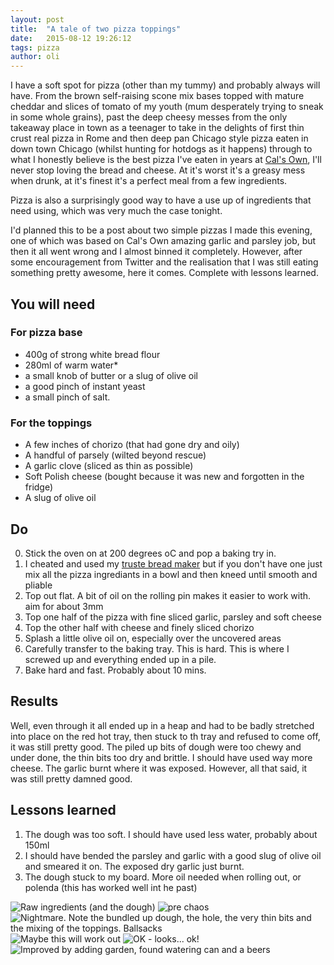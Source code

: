 ```yaml
---
layout: post
title:  "A tale of two pizza toppings"
date:   2015-08-12 19:26:12
tags: pizza
author: oli
---
```


I have a soft spot for pizza (other than my tummy) and probably always will have.  From the brown self-raising scone mix bases topped with mature cheddar and slices of tomato of my youth (mum desperately trying to sneak in some whole grains), past the deep cheesy messes from the only takeaway place in town as a teenager to take in the delights of first thin crust real pizza in Rome and then deep pan Chicago style pizza eaten in down town Chicago (whilst hunting for hotdogs as it happens) through to what I honestly believe is the best pizza I've eaten in years at [Cal's Own](http://www.calsown.co.uk/), I'll never stop loving the bread and cheese.  At it's worst it's a greasy mess when drunk, at it's finest it's a perfect meal from a few ingredients.

Pizza is also a surprisingly good way to have a use up of ingredients that need using, which was very much the case tonight.

I'd planned this to be a post about two simple pizzas I made this evening, one of which was based on Cal's Own amazing garlic and parsley job, but then it all went wrong and I almost binned it completely.  However, after some encouragement from Twitter and the realisation that I was still eating something pretty awesome, here it comes.  Complete with lessons learned.


## You will need

### For pizza base
* 400g of strong white bread flour
* 280ml of warm water*
* a small knob of butter or a slug of olive oil
* a good pinch of instant yeast
* a small pinch of salt.

### For the toppings
* A few inches of chorizo (that had gone dry and oily)
* A handful of parsely (wilted beyond rescue)
* A garlic clove (sliced as thin as possible)
* Soft Polish cheese (bought because it was new and forgotten in the fridge)
* A slug of olive oil

## Do

0. Stick the oven on at 200 degrees oC and pop a baking try in.
1. I cheated and used my [truste bread maker](http://amzn.to/1IHek6v) but if you don't have one just mix all the pizza ingrediants in a bowl and then kneed until smooth and pliable
2. Top out flat. A bit of oil on the rolling pin makes it easier to work with.  aim for about 3mm
3. Top one half of the pizza with fine sliced garlic, parsley and soft cheese
4. Top the other half with cheese and finely sliced chorizo
5. Splash a little olive oil on, especially over the uncovered areas
6. Carefully transfer to the baking tray.  This is hard. This is where I screwed up and everything ended up in a pile.
8. Bake hard and fast.  Probably about 10 mins.

## Results

Well, even through it all ended up in a heap and had to be badly stretched into place on the red hot tray, then stuck to th tray and refused to come off, it was still pretty good.  The piled up bits of dough were too chewy and under done, the thin bits too dry and brittle.  I should have used way more cheese.  The garlic burnt where it was exposed.  However, all that said, it was still pretty damned good.

## Lessons learned

1. The dough was too soft.  I should have used less water, probably about 150ml
2. I should have bended the parsley and garlic with a good slug of olive oil and smeared it on.  The exposed dry garlic just burnt.
3. The dough stuck to my board.  More oil needed when rolling out, or polenda (this has worked well int he past)


![Raw ingredients (and the dough)](/images/blog/pizza/pizza-1.jpg)
![pre chaos](/images/blog/pizza/pizza-2.jpg)
![Nightmare.  Note the bundled up dough, the hole, the very thin bits and the mixing of the toppings. Ballsacks](/images/blog/pizza/pizza-3.jpg)
![Maybe this will work out](/images/blog/pizza/pizza-4.jpg)
![OK - looks... ok!](/images/blog/pizza/pizza-5.jpg)
![Improved by adding garden, found watering can and a beers](/images/blog/pizza/pizza-6.jpg)
